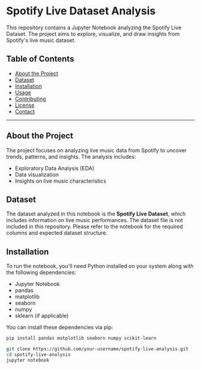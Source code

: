 # Spotify Live Dataset Analysis

This repository contains a Jupyter Notebook analyzing the Spotify Live Dataset. The project aims to explore, visualize, and draw insights from Spotify's live music dataset.

## Table of Contents
- [About the Project](#about-the-project)
- [Dataset](#dataset)
- [Installation](#installation)
- [Usage](#usage)
- [Contributing](#contributing)
- [License](#license)
- [Contact](#contact)

---

## About the Project
The project focuses on analyzing live music data from Spotify to uncover trends, patterns, and insights. The analysis includes:
- Exploratory Data Analysis (EDA)
- Data visualization
- Insights on live music characteristics

## Dataset
The dataset analyzed in this notebook is the **Spotify Live Dataset**, which includes information on live music performances. The dataset file is not included in this repository. Please refer to the notebook for the required columns and expected dataset structure.

## Installation
To run the notebook, you'll need Python installed on your system along with the following dependencies:
- Jupyter Notebook
- pandas
- matplotlib
- seaborn
- numpy
- sklearn (if applicable)

You can install these dependencies via pip:
```bash
pip install pandas matplotlib seaborn numpy scikit-learn

git clone https://github.com/your-username/spotify-live-analysis.git
cd spotify-live-analysis
jupyter notebook
